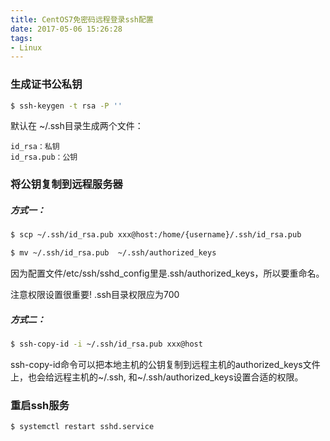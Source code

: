 ```yaml
---
title: CentOS7免密码远程登录ssh配置
date: 2017-05-06 15:26:28
tags:
- Linux
---
```


### 生成证书公私钥
```bash
$ ssh-keygen -t rsa -P ''
```
默认在 ~/.ssh目录生成两个文件：
```text
id_rsa：私钥
id_rsa.pub：公钥
```

### 将公钥复制到远程服务器
##### 方式一：

```bash
$ scp ~/.ssh/id_rsa.pub xxx@host:/home/{username}/.ssh/id_rsa.pub  
```

```bash
$ mv ~/.ssh/id_rsa.pub  ~/.ssh/authorized_keys
```
因为配置文件/etc/ssh/sshd_config里是.ssh/authorized_keys，所以要重命名。

注意权限设置很重要! .ssh目录权限应为700

##### 方式二：
```bash
$ ssh-copy-id -i ~/.ssh/id_rsa.pub xxx@host
```
 ssh-copy-id命令可以把本地主机的公钥复制到远程主机的authorized_keys文件上，也会给远程主机的~/.ssh, 和~/.ssh/authorized_keys设置合适的权限。

### 重启ssh服务
```bash
$ systemctl restart sshd.service
```
